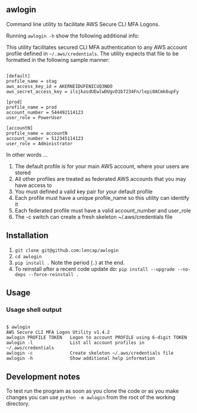 ## awlogin
Command line utility to facilitate AWS Secure CLI MFA Logons. 

Running `awlogin -h` show the following additional info:

This utility facilitates secured CLI MFA authentication to any AWS account profile defined in `~/.aws/credentials`. The utility expects that file to be formatted in the following sample manner:

<pre><code>
[default]
profile_name = stag
aws_access_key_id = AKERNEIDUFENICUQ3NDO
aws_secret_access_key = ilsjkasdUEwlwDUgvD1b7234Fn/lepi0ACmk8upFy

[prod]
profile_name = prod
account_number = 544492114123
user_role = PowerUser

[accountN]
profile_name = accountN
account_number = 512345114123
user_role = Administrator
</code></pre>

In other words ...
  1. The default profile is for your main AWS account, where your users are stored
  2. All other profiles are treated as federated AWS accounts that you may have access to
  3. You must defined a valid key pair for your default profile
  4. Each profile must have a unique profile_name so this utility can identify it
  5. Each federated profile must have a valid account_number and user_role
  6. The -c switch can create a fresh skeleton ~/.aws/credentials file

## Installation
  1. `git clone git@github.com:lencap/awlogin`
  2. `cd awlogin`
  3. `pip install .` Note the period (`.`) at the end.
  4. To reinstall after a recent code update do: `pip install --upgrade --no-deps --force-reinstall .`

## Usage

### Usage shell output
<pre><code>
$ awlogin
AWS Secure CLI MFA Logon Utility v1.4.2
awlogin PROFILE TOKEN   Logon to account PROFILE using 6-digit TOKEN
awlogin -l              List all account profiles in ~/.aws/credentials
awlogin -c              Create skeleton ~/.aws/credentials file
awlogin -h              Show additional help information
</code></pre>

## Development notes
To test run the program as soon as you clone the code or as you make changes you can use `python -m awlogin` from the root of the working directory.
